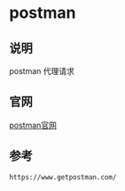 # postman

## 说明

postman 代理请求


## 官网

[postman官网](https://www.getpostman.com/)

## 参考

```
https://www.getpostman.com/
```
